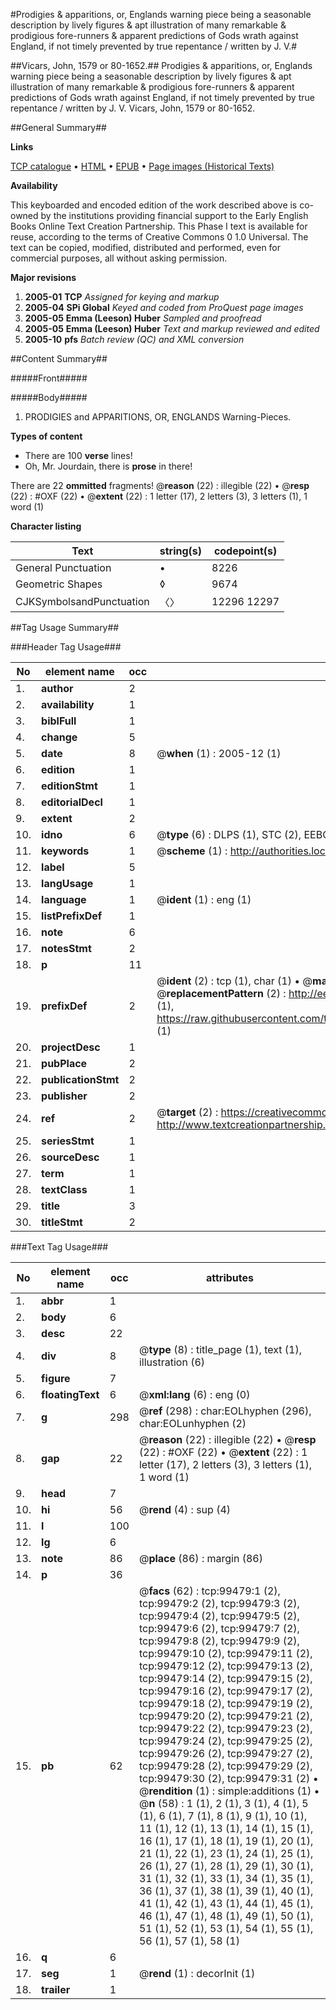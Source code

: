 #Prodigies & apparitions, or, Englands warning piece being a seasonable description by lively figures & apt illustration of many remarkable & prodigious fore-runners & apparent predictions of Gods wrath against England, if not timely prevented by true repentance / written by J. V.#

##Vicars, John, 1579 or 80-1652.##
Prodigies & apparitions, or, Englands warning piece being a seasonable description by lively figures & apt illustration of many remarkable & prodigious fore-runners & apparent predictions of Gods wrath against England, if not timely prevented by true repentance / written by J. V.
Vicars, John, 1579 or 80-1652.

##General Summary##

**Links**

[TCP catalogue](http://www.ota.ox.ac.uk/tcp/)  • 
[HTML](http://tei.it.ox.ac.uk/tcp/Texts-HTML/free/A64/A64902.html)  • 
[EPUB](http://tei.it.ox.ac.uk/tcp/Texts-EPUB/free/A64/A64902.epub) • 
[Page images (Historical Texts)](https://data.historicaltexts.jisc.ac.uk/view?pubId=eebo-13415267e&pageId=eebo-13415267e-99479-1)

**Availability**

This keyboarded and encoded edition of the
	       work described above is co-owned by the institutions
	       providing financial support to the Early English Books
	       Online Text Creation Partnership. This Phase I text is
	       available for reuse, according to the terms of Creative
	       Commons 0 1.0 Universal. The text can be copied,
	       modified, distributed and performed, even for
	       commercial purposes, all without asking permission.

**Major revisions**

1. __2005-01__ __TCP__ *Assigned for keying and markup*
1. __2005-04__ __SPi Global__ *Keyed and coded from ProQuest page images*
1. __2005-05__ __Emma (Leeson) Huber__ *Sampled and proofread*
1. __2005-05__ __Emma (Leeson) Huber__ *Text and markup reviewed and edited*
1. __2005-10__ __pfs__ *Batch review (QC) and XML conversion*

##Content Summary##

#####Front#####

#####Body#####

1. PRODIGIES and APPARITIONS, OR, ENGLANDS Warning-Pieces.

**Types of content**

  * There are 100 **verse** lines!
  * Oh, Mr. Jourdain, there is **prose** in there!

There are 22 **ommitted** fragments! 
 @__reason__ (22) : illegible (22)  •  @__resp__ (22) : #OXF (22)  •  @__extent__ (22) : 1 letter (17), 2 letters (3), 3 letters (1), 1 word (1)

**Character listing**


|Text|string(s)|codepoint(s)|
|---|---|---|
|General Punctuation|•|8226|
|Geometric Shapes|◊|9674|
|CJKSymbolsandPunctuation|〈〉|12296 12297|

##Tag Usage Summary##

###Header Tag Usage###

|No|element name|occ|attributes|
|---|---|---|---|
|1.|__author__|2||
|2.|__availability__|1||
|3.|__biblFull__|1||
|4.|__change__|5||
|5.|__date__|8| @__when__ (1) : 2005-12 (1)|
|6.|__edition__|1||
|7.|__editionStmt__|1||
|8.|__editorialDecl__|1||
|9.|__extent__|2||
|10.|__idno__|6| @__type__ (6) : DLPS (1), STC (2), EEBO-CITATION (1), OCLC (1), VID (1)|
|11.|__keywords__|1| @__scheme__ (1) : http://authorities.loc.gov/ (1)|
|12.|__label__|5||
|13.|__langUsage__|1||
|14.|__language__|1| @__ident__ (1) : eng (1)|
|15.|__listPrefixDef__|1||
|16.|__note__|6||
|17.|__notesStmt__|2||
|18.|__p__|11||
|19.|__prefixDef__|2| @__ident__ (2) : tcp (1), char (1)  •  @__matchPattern__ (2) : ([0-9\-]+):([0-9IVX]+) (1), (.+) (1)  •  @__replacementPattern__ (2) : http://eebo.chadwyck.com/downloadtiff?vid=$1&page=$2 (1), https://raw.githubusercontent.com/textcreationpartnership/Texts/master/tcpchars.xml#$1 (1)|
|20.|__projectDesc__|1||
|21.|__pubPlace__|2||
|22.|__publicationStmt__|2||
|23.|__publisher__|2||
|24.|__ref__|2| @__target__ (2) : https://creativecommons.org/publicdomain/zero/1.0/ (1), http://www.textcreationpartnership.org/docs/. (1)|
|25.|__seriesStmt__|1||
|26.|__sourceDesc__|1||
|27.|__term__|1||
|28.|__textClass__|1||
|29.|__title__|3||
|30.|__titleStmt__|2||


###Text Tag Usage###

|No|element name|occ|attributes|
|---|---|---|---|
|1.|__abbr__|1||
|2.|__body__|6||
|3.|__desc__|22||
|4.|__div__|8| @__type__ (8) : title_page (1), text (1), illustration (6)|
|5.|__figure__|7||
|6.|__floatingText__|6| @__xml:lang__ (6) : eng (0)|
|7.|__g__|298| @__ref__ (298) : char:EOLhyphen (296), char:EOLunhyphen (2)|
|8.|__gap__|22| @__reason__ (22) : illegible (22)  •  @__resp__ (22) : #OXF (22)  •  @__extent__ (22) : 1 letter (17), 2 letters (3), 3 letters (1), 1 word (1)|
|9.|__head__|7||
|10.|__hi__|56| @__rend__ (4) : sup (4)|
|11.|__l__|100||
|12.|__lg__|6||
|13.|__note__|86| @__place__ (86) : margin (86)|
|14.|__p__|36||
|15.|__pb__|62| @__facs__ (62) : tcp:99479:1 (2), tcp:99479:2 (2), tcp:99479:3 (2), tcp:99479:4 (2), tcp:99479:5 (2), tcp:99479:6 (2), tcp:99479:7 (2), tcp:99479:8 (2), tcp:99479:9 (2), tcp:99479:10 (2), tcp:99479:11 (2), tcp:99479:12 (2), tcp:99479:13 (2), tcp:99479:14 (2), tcp:99479:15 (2), tcp:99479:16 (2), tcp:99479:17 (2), tcp:99479:18 (2), tcp:99479:19 (2), tcp:99479:20 (2), tcp:99479:21 (2), tcp:99479:22 (2), tcp:99479:23 (2), tcp:99479:24 (2), tcp:99479:25 (2), tcp:99479:26 (2), tcp:99479:27 (2), tcp:99479:28 (2), tcp:99479:29 (2), tcp:99479:30 (2), tcp:99479:31 (2)  •  @__rendition__ (1) : simple:additions (1)  •  @__n__ (58) : 1 (1), 2 (1), 3 (1), 4 (1), 5 (1), 6 (1), 7 (1), 8 (1), 9 (1), 10 (1), 11 (1), 12 (1), 13 (1), 14 (1), 15 (1), 16 (1), 17 (1), 18 (1), 19 (1), 20 (1), 21 (1), 22 (1), 23 (1), 24 (1), 25 (1), 26 (1), 27 (1), 28 (1), 29 (1), 30 (1), 31 (1), 32 (1), 33 (1), 34 (1), 35 (1), 36 (1), 37 (1), 38 (1), 39 (1), 40 (1), 41 (1), 42 (1), 43 (1), 44 (1), 45 (1), 46 (1), 47 (1), 48 (1), 49 (1), 50 (1), 51 (1), 52 (1), 53 (1), 54 (1), 55 (1), 56 (1), 57 (1), 58 (1)|
|16.|__q__|6||
|17.|__seg__|1| @__rend__ (1) : decorInit (1)|
|18.|__trailer__|1||
